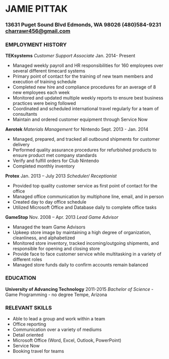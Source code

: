 
# JAMIE PITTAK
### 13631 Puget Sound Blvd Edmonds, WA 98026          (480)584-9231       charrawr456@gmail.com

	
### EMPLOYMENT HISTORY
**TEKsystems**
_Customer Support Associate_                                                                                                              	Jan. 2014- Present
* Managed weekly payroll and HR responsibilities for 160 employees over several different timecard systems
* Primary point of contact for the training of new team members and execution of training schedule
* Completed new hire and compliance procedures for an average of 8 new employees each week 
* Monitored and updated multiple weekly reports to ensure best business practices were being followed
* Coordinated and scheduled international travel regularly for a team of consultants 
* Maintain and ordered customer equipment through Service Now

**Aerotek**
_Materials Management_ for Nintendo                                                                                           	Sept. 2013 - Jan. 2014
* Managed, prepared, and tracked all outbound shipments for customer delivery 
* Performed quality assurance procedures for refurbished products to ensure product met company standards
* Verify and fulfill orders for Club Nintendo
* Completed monthly inventory 

**Protex** 						                                                                          	Jan. 2013 – July 2013
_Scheduler/ Receptionist_				
* Provided top quality customer service as first point of contact for the office
* Managed office communication by multiphone line, email, and in person
* Created day to day office schedule 
* Utilized Microsoft Office and Database daily to complete office tasks 

**GameStop** 						                                                             	Nov. 2008 – Apr. 2013
_Lead Game Advisor_ 				
* Managed the team Game Advisors 
* Upkeep store image by maintaining a high degree of organization, cleanliness, and alphabetized
* Monitored store inventory, tracked incoming/outgoing shipments, and responsible for opening and closing store
* Provide face to face customer service while multitasking in a variety of different roles
* Managed store funds daily to confirm accounts remain balanced


### EDUCATION
**University of Advancing Technology**								     	     	2011-2015
_Bachelor of Science_ - Game Programming - no degree	Tempe, Arizona

### RELEVANT SKILLS
* Able to lead a group and work within a team
* Office reporting 
* Communication over a variety of mediums
* Detail oriented
* Microsoft Office (Word, Excel, Outlook, PowerPoint) 
* Service Now 
* Booking travel for teams 
